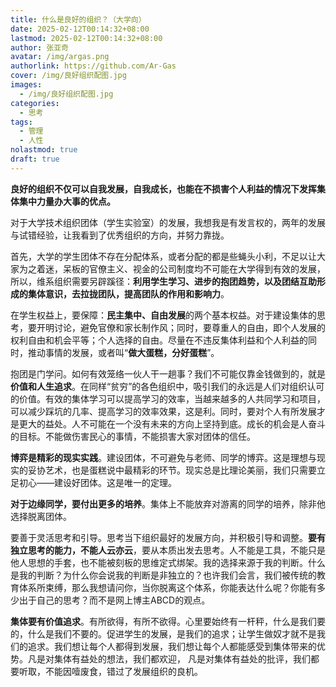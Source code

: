 ```yaml
---
title: 什么是良好的组织？（大学向）
date: 2025-02-12T00:14:32+08:00
lastmod: 2025-02-12T00:14:32+08:00
author: 张亚奇
avatar: /img/argas.png
authorlink: https://github.com/Ar-Gas
cover: /img/良好组织配图.jpg
images:
  - /img/良好组织配图.jpg
categories:
  - 思考
tags:
  - 管理
  - 人性
nolastmod: true
draft: true
---
```


**良好的组织不仅可以自我发展，自我成长，也能在不损害个人利益的情况下发挥集体集中力量办大事的优点。**

对于大学技术组织团体（学生实验室）的发展，我想我是有发言权的，两年的发展与试错经验，让我看到了优秀组织的方向，并努力靠拢。

<!--more-->

首先，大学的学生团体不存在分配体系，或者分配的都是些蝇头小利，不足以让大家为之着迷，呆板的官僚主义、视金的公司制度均不可能在大学得到有效的发展，所以，维系组织需要另辟蹊径：**利用学生学习、进步的抱团趋势，以及团结互助形成的集体意识，去拉拢团队，提高团队的作用和影响力**。

在学生权益上，要保障：**民主集中、自由发展**的两个基本权益。对于建设集体的思考，要开明讨论，避免官僚和家长制作风；同时，要尊重人的自由，即个人发展的权利自由和机会平等；个人选择的自由。尽量在不违反集体利益和个人利益的同时，推动事情的发展，或者叫“**做大蛋糕，分好蛋糕**”。

抱团是门学问。如何有效笼络一伙人干一趟事？我们不可能仅靠金钱做到的，就是**价值和人生追求**。在同样“贫穷”的各色组织中，吸引我们的永远是人们对组织认可的价值。有效的集体学习可以提高学习的效率，当越来越多的人共同学习和项目，可以减少踩坑的几率、提高学习的效率效果，这是利。同时，要对个人有所发展才是更大的益处。人不可能在一个没有未来的方向上坚持到底。成长的机会是人奋斗的目标。不能做伤害民心的事情，不能损害大家对团体的信任。

**博弈是精彩的现实实践**。建设团体，不可避免与老师、同学的博弈。这是理想与现实的妥协艺术，也是蛋糕说中最精彩的环节。现实总是比理论美丽，我们只需要立足初心——建设好团体。这是唯一的定理。

**对于边缘同学，要付出更多的培养**。集体上不能放弃对游离的同学的培养，除非他选择脱离团体。

要善于灵活思考和引导。思考当下组织最好的发展方向，并积极引导和调整。**要有独立思考的能力，不能人云亦云**，要从本质出发去思考。人不能是工具，不能只是他人思想的手套，也不能被刻板的思维定式绑架。我的选择来源于我的判断。什么是我的判断？为什么你会说我的判断是非独立的？也许我们会言，我们被传统的教育体系所束缚，那么我想请问你，当你脱离这个体系，你能表达什么呢？你能有多少出于自己的思考？而不是网上博主ABCD的观点。

**集体要有价值追求**。有所欲得，有所不欲得。心里要始终有一杆秤，什么是我们要的，什么是我们不要的。促进学生的发展，是我们的追求；让学生做奴才就不是我们的追求。我们想让每个人都得到发展，我们想让每个人都能感受到集体带来的优势。凡是对集体有益处的想法，我们都欢迎， 凡是对集体有益处的批评，我们都要听取，不能因噎废食，错过了发展组织的良机。
